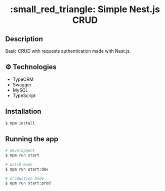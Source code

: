 <h1 align="center"> :small_red_triangle: Simple Nest.js CRUD</h1>



## Description

Basic CRUD with requests authentication made with Nest.js.

## :gear: Technologies
* TypeORM
* Swagger
* MySQL
* TypeScript

## Installation

```bash
$ npm install
```

## Running the app

```bash
# development
$ npm run start

# watch mode
$ npm run start:dev

# production mode
$ npm run start:prod
```
